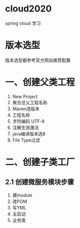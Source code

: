 # cloud2020
spring cloud 学习

# 版本选型
版本选型都参考官方网站推荐配置

# 一、创建父类工程
1. New Project
2. 聚合总父工程名称
3. Maven选版本
4. 工程名称
5. 字符编码 UTF-8
6. 注解生效激活
7. java编译版本选8
8. File Type过滤

# 二、创建子类工厂
## 2.1 创建微服务模块步骤
1. 建module
2. 改POM
3. 写YML
4. 主启动
5. 业务类
